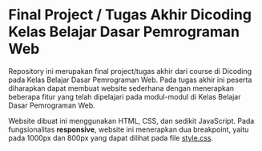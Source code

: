 # Final Project / Tugas Akhir Dicoding Kelas Belajar Dasar Pemrograman Web

Repository ini merupakan final project/tugas akhir dari course di Dicoding pada Kelas Belajar Dasar Pemrograman Web. Pada tugas akhir ini peserta diharapkan dapat membuat website sederhana dengan menerapkan beberapa fitur yang telah dipelajari pada modul-modul di Kelas Belajar Dasar Pemrograman Web.

Website dibuat ini menggunakan HTML, CSS, dan sedikit JavaScript. Pada fungsionalitas **responsive**, website ini menerapkan dua breakpoint, yaitu pada 1000px dan 800px yang dapat dilihat pada file [style.css](./assets/styles/style.css).
